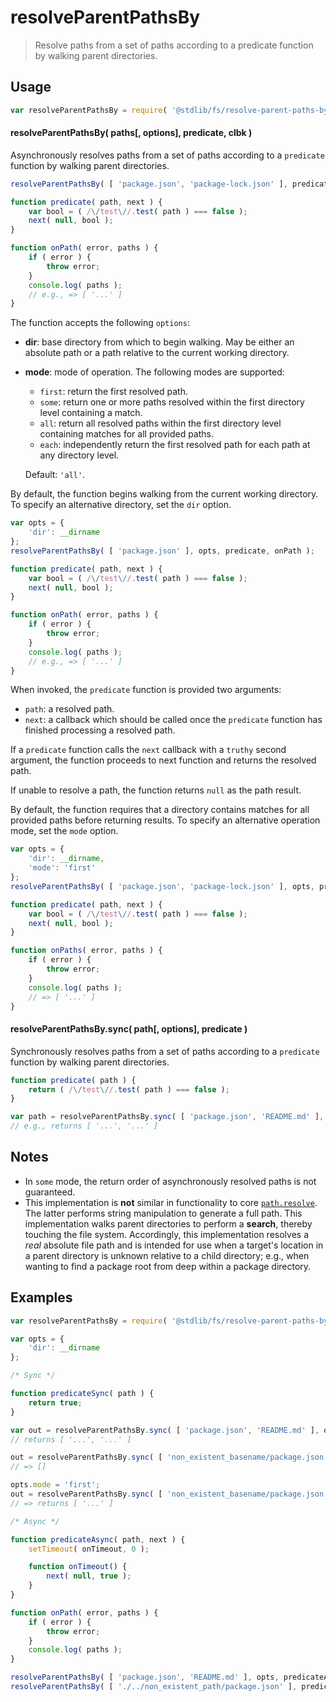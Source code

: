 <!--

@license Apache-2.0

Copyright (c) 2021 The Stdlib Authors.

Licensed under the Apache License, Version 2.0 (the "License");
you may not use this file except in compliance with the License.
You may obtain a copy of the License at

   http://www.apache.org/licenses/LICENSE-2.0

Unless required by applicable law or agreed to in writing, software
distributed under the License is distributed on an "AS IS" BASIS,
WITHOUT WARRANTIES OR CONDITIONS OF ANY KIND, either express or implied.
See the License for the specific language governing permissions and
limitations under the License.

-->

# resolveParentPathsBy

> Resolve paths from a set of paths according to a predicate function by walking parent directories.

<section class="usage">

## Usage

```javascript
var resolveParentPathsBy = require( '@stdlib/fs/resolve-parent-paths-by' );
```

<a name="resolve-parent-paths-by"></a>

#### resolveParentPathsBy( paths\[, options], predicate, clbk )

Asynchronously resolves paths from a set of paths according to a `predicate` function by walking parent directories.

```javascript
resolveParentPathsBy( [ 'package.json', 'package-lock.json' ], predicate, onPath );

function predicate( path, next ) {
    var bool = ( /\/test\//.test( path ) === false );
    next( null, bool );
}

function onPath( error, paths ) {
    if ( error ) {
        throw error;
    }
    console.log( paths );
    // e.g., => [ '...' ]
}
```

The function accepts the following `options`:

-   **dir**: base directory from which to begin walking. May be either an absolute path or a path relative to the current working directory.

-   **mode**: mode of operation. The following modes are supported:

    -   `first`: return the first resolved path.
    -   `some`: return one or more paths resolved within the first directory level containing a match.
    -   `all`: return all resolved paths within the first directory level containing matches for all provided paths.
    -   `each`: independently return the first resolved path for each path at any directory level.
    
    Default: `'all'`.

By default, the function begins walking from the current working directory. To specify an alternative directory, set the `dir` option.

```javascript
var opts = {
    'dir': __dirname
};
resolveParentPathsBy( [ 'package.json' ], opts, predicate, onPath );

function predicate( path, next ) {
    var bool = ( /\/test\//.test( path ) === false );
    next( null, bool );
}

function onPath( error, paths ) {
    if ( error ) {
        throw error;
    }
    console.log( paths );
    // e.g., => [ '...' ]
}
```

When invoked, the `predicate` function is provided two arguments:

-   `path`: a resolved path.
-   `next`: a callback which should be called once the `predicate` function has finished processing a resolved path.

If a `predicate` function calls the `next` callback with a `truthy` second argument, the function proceeds to next function and returns the resolved path.

If unable to resolve a path, the function returns `null` as the path result.

By default, the function requires that a directory contains matches for all provided paths before returning results. To specify an alternative operation mode, set the `mode` option.

```javascript
var opts = {
    'dir': __dirname,
    'mode': 'first'
};
resolveParentPathsBy( [ 'package.json', 'package-lock.json' ], opts, predicate, onPaths );

function predicate( path, next ) {
    var bool = ( /\/test\//.test( path ) === false );
    next( null, bool );
}

function onPaths( error, paths ) {
    if ( error ) {
        throw error;
    }
    console.log( paths );
    // => [ '...' ]
}
```

#### resolveParentPathsBy.sync( path\[, options], predicate )

Synchronously resolves paths from a set of paths according to a `predicate` function by walking parent directories.

```javascript
function predicate( path ) {
    return ( /\/test\//.test( path ) === false );
}

var path = resolveParentPathsBy.sync( [ 'package.json', 'README.md' ], predicate );
// e.g., returns [ '...', '...' ]
```

</section>

<!-- /.usage -->

<section class="notes">

## Notes

-   In `some` mode, the return order of asynchronously resolved paths is not guaranteed.
-   This implementation is **not** similar in functionality to core [`path.resolve`][node-core-path-resolve]. The latter performs string manipulation to generate a full path. This implementation walks parent directories to perform a **search**, thereby touching the file system. Accordingly, this implementation resolves a _real_ absolute file path and is intended for use when a target's location in a parent directory is unknown relative to a child directory; e.g., when wanting to find a package root from deep within a package directory.

</section>

<!-- /.notes -->

<section class="examples">

## Examples

<!-- eslint no-undef: "error" -->

<!-- eslint-disable stdlib/no-dynamic-require -->

```javascript
var resolveParentPathsBy = require( '@stdlib/fs/resolve-parent-paths-by' );

var opts = {
    'dir': __dirname
};

/* Sync */

function predicateSync( path ) {
    return true;
}

var out = resolveParentPathsBy.sync( [ 'package.json', 'README.md' ], opts, predicateSync );
// returns [ '...', '...' ]

out = resolveParentPathsBy.sync( [ 'non_existent_basename/package.json' ], opts, predicateSync );
// => []

opts.mode = 'first';
out = resolveParentPathsBy.sync( [ 'non_existent_basename/package.json', 'package.json' ], opts, predicateSync );
// => returns [ '...' ]

/* Async */

function predicateAsync( path, next ) {
    setTimeout( onTimeout, 0 );

    function onTimeout() {
        next( null, true );
    }
}

function onPath( error, paths ) {
    if ( error ) {
        throw error;
    }
    console.log( paths );
}

resolveParentPathsBy( [ 'package.json', 'README.md' ], opts, predicateAsync, onPath );
resolveParentPathsBy( [ './../non_existent_path/package.json' ], predicateAsync, onPath );
```

</section>

<!-- /.examples -->

<!-- Section for related `stdlib` packages. Do not manually edit this section, as it is automatically populated. -->

<section class="related">

</section>

<!-- /.related -->

<!-- Section for all links. Make sure to keep an empty line after the `section` element and another before the `/section` close. -->

<section class="links">

[node-core-path-resolve]: https://nodejs.org/api/path.html#path_path_resolve_paths

<!-- </related-links> -->

</section>

<!-- /.links -->
